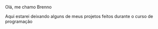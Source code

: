 Olá, me chamo Brenno

Aqui estarei deixando alguns de meus projetos feitos durante o curso de programação 
